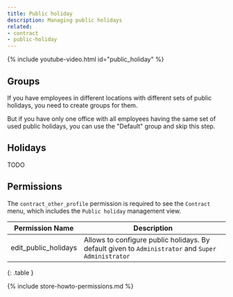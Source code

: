 ```yaml
---
title: Public holiday
description: Managing public holidays
related:
- contract
- public-holiday
---
```


{% include youtube-video.html id="public_holiday" %}

## Groups

If you have employees in different locations with different sets of public holidays, you need to create groups for them.

But if you have only one office with all employees having the same set of used public holidays, you can use the "Default" group and skip this step.

## Holidays

TODO 

## Permissions

The `contract_other_profile` permission is required to see the `Contract` menu, which includes the `Public holiday` management view. 

| Permission Name       | Description                                                                                        |
|-----------------------|----------------------------------------------------------------------------------------------------|
| edit_public_holidays  | Allows to configure public holidays. By default given to `Administrator` and `Super Administrator` |
{: .table }

{% include store-howto-permissions.md %}
